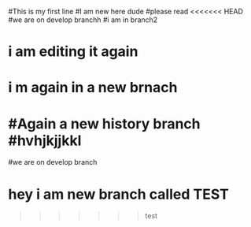 #This is my first line
#I am new here dude
#please read
<<<<<<< HEAD
#we are on develop branchh
#i am in branch2
# i am editing it again
# i m again in a new brnach
#Again a new history branch
#hvhjkjjkkl
=======
#we are on develop branch
# hey i am new branch called TEST
>>>>>>> test
